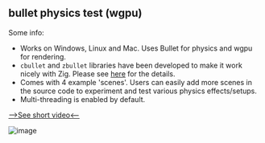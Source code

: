 ## bullet physics test (wgpu)

Some info:
* Works on Windows, Linux and Mac. Uses Bullet for physics and wgpu for rendering.
* `cbullet` and `zbullet` libraries have been developed to make it work nicely with Zig. Please see [here](https://github.com/michal-z/zig-gamedev/tree/main/libs/zbullet) for the details.
* Comes with 4 example 'scenes'. Users can easily add more scenes in the source code to experiment and test various physics effects/setups.
* Multi-threading is enabled by default.

[-->See short video<--](https://youtu.be/Mk-0HY1tGIc)

![image](screenshot.jpg)
